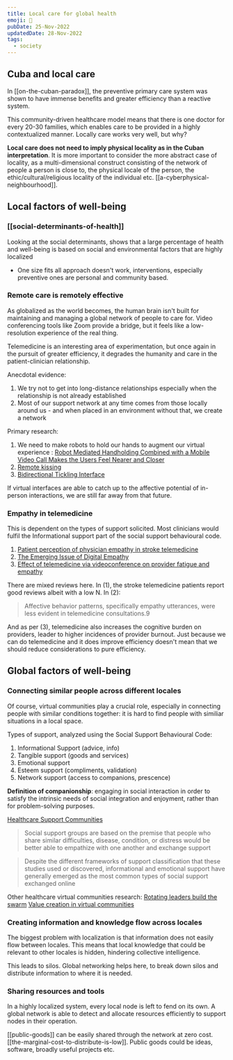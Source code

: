 ```yaml
---
title: Local care for global health
emoji: 💙
pubDate: 25-Nov-2022
updatedDate: 28-Nov-2022
tags:
  - society
---
```


## Cuba and local care
In [[on-the-cuban-paradox]], the preventive primary care system was shown to have immense benefits and greater efficiency than a reactive system.

This community-driven healthcare model means that there is one doctor for every 20-30 families, which enables care to be provided in a highly contextualized manner. Locally care works very well, but why?

**Local care does not need to imply physical locality as in the Cuban interpretation**. It is more important to consider the more abstract case of locality, as a multi-dimensional construct consisting of the network of people a person is close to, the physical locale of the person, the ethic/cultural/religious locality of the individual etc. [[a-cyberphysical-neighbourhood]].

## Local factors of well-being
### [[social-determinants-of-health]]
Looking at the social determinants, shows that a large percentage of health and well-being is based on social and environmental factors that are highly localized

* One size fits all approach doesn't work, interventions, especially preventive ones are personal and community based.

### Remote care is remotely effective
As globalized as the world becomes, the human brain isn't built for maintaining and managing a global network of people to care for. Video conferencing tools like Zoom provide a bridge, but it feels like a low-resolution experience of the real thing.

Telemedicine is an interesting area of experimentation, but once again in the pursuit of greater efficiency, it degrades the humanity and care in the patient-clinician relationship.

Anecdotal evidence:
1. We try not to get into long-distance relationships especially when the relationship is not already established
2. Most of our support network at any time comes from those locally around us - and when placed in an environment without that, we create a network

Primary research:
1. We need to make robots to hold our hands to augment our virtual experience : [Robot Mediated Handholding Combined with a Mobile Video Call Makes the Users Feel Nearer and Closer](https://dl.acm.org/doi/abs/10.1145/3472307.3484168)
2. [Remote kissing](https://content.iospress.com/articles/journal-of-future-robot-life/frl200006)
3. [Bidirectional Tickling Interface](https://dl.acm.org/doi/10.1145/2160125.2160134)

If virtual interfaces are able to catch up to the affective potential of in-person interactions, we are still far away from that future.

### Empathy in telemedicine
This is dependent on the types of support solicited. Most clinicians would fulfil the Informational support part of the social support behavioural code.
1. [Patient perception of physician empathy in stroke telemedicine](https://journals.sagepub.com/doi/abs/10.1177/1357633X19899237)
2. [The Emerging Issue of Digital Empathy](https://www.ajpe.org/content/80/4/58.short)
3. [Effect of telemedicine via videoconference on provider fatigue and empathy](https://journals.sagepub.com/doi/abs/10.1177/08404704211059944)

There are mixed reviews here. In (1), the stroke telemedicine patients report good reviews albeit with a low N. In (2):

>Affective behavior patterns, specifically empathy utterances, were less evident in telemedicine consultations.9

And as per (3), telemedicine also increases the cognitive burden on providers, leader to higher incidences of provider burnout. Just because we can do telemedicine and it does improve efficiency doesn't mean that we should reduce considerations to pure efficiency. 

## Global factors of well-being

### Connecting similar people across different locales
Of course, virtual communities play a crucial role, especially in connecting people with similar conditions together: it is hard to find people with similiar situations in a local space.

Types of support, analyzed using the Social Support Behavioural Code:
1. Informational Support (advice, info)
2. Tangible support (goods and services)
3. Emotional support
4. Esteem support (compliments, validation)
5. Network support (access to companions, prescence)

**Definition of companionship**: engaging in social interaction in order to satisfy the intrinsic needs of social integration and enjoyment, rather than for problem-solving purposes.

[Healthcare Support Communities](https://aisel.aisnet.org/cais/vol34/iss1/29/)

>Social support groups are based on the premise that people who share similar difficulties, disease, condition, or distress would be better able to empathize with one another and exchange support

>Despite the different frameworks of support classification that these studies used or discovered, informational and emotional support have generally emerged as the most common types of social support exchanged online

Other healthcare virtual communities research:
[Rotating leaders build the swarm](https://www.emerald.com/insight/content/doi/10.1108/JKM-11-2016-0504/full/html)
[Value creation in virtual communities](https://www.emerald.com/insight/content/doi/10.1108/17506120810922358/full/html)

### Creating information and knowledge flow across locales
The biggest problem with localization is that information does not easily flow between locales. This means that local knowledge that could be relevant to other locales is hidden, hindering collective intelligence.

This leads to silos. Global networking helps here, to break down silos and distribute information to where it is needed.

### Sharing resources and tools
In a highly localized system, every local node is left to fend on its own. A global network is able to detect and allocate resources efficiently to support nodes in their operation.

[[public-goods]] can be easily shared through the network at zero cost. [[the-marginal-cost-to-distribute-is-low]]. Public goods could be ideas, software, broadly useful projects etc.